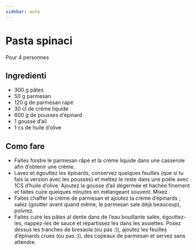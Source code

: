 ```yaml
---
sidebar: auto
---
```


# Pasta spinaci

Pour 4 personnes

## Ingredienti

- 300 g pâtes
- 50 g parmesan
- 120 g de parmesan rapé
- 30 cl de crème liquide
- 600 g de pousses d’épinard
- 1 gousse d’ail
- 1 cs de huile d’olive

## Como fare

- Faites fondre le parmesan râpé et la crème liquide dans une casserole afin d’obtenir une crème.
- Lavez et égouttez les épinards, conservez quelques feuilles (que si tu fais la version avec les pousses) et mettez le reste dans une poêle avec 1CS d’huile d’olive. Ajoutez la gousse d’ail dégermée et hachée finement et faites cuire quelques minutes en mélangeant souvent. Mixez.
- Faites chaffer la crème de parmesan et ajoutez la crème d’épinards ; salez (goutter avant quand même, le parmesan sale déjà beaucoup), poivrez.
- Faites cuire les pâtes al dente dans de l’eau bouillante salée, égouttez-les, nappez-les de sauce et répartissez les dans les assiettes. Posez dessus les tranches de bresaola (ou pas :)), ajoutez les feuilles d’épinards crues (ou pas :)), des copeaux de parmesan et servez sans attendre.